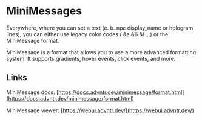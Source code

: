 # MiniMessages

Everywhere, where you can set a text (e. b. npc display_name or hologram lines), you can either use legacy color codes (
&a &6 &l ...) or the MiniMessage format.

MiniMessage is a format that allows you to use a more advanced formatting system. It supports gradients, hover events,
click events, and more.

## Links

MiniMessage docs: [https://docs.advntr.dev/minimessage/format.html](https://docs.advntr.dev/minimessage/format.html)

MiniMessage viewer: [https://webui.advntr.dev/](https://webui.advntr.dev/)